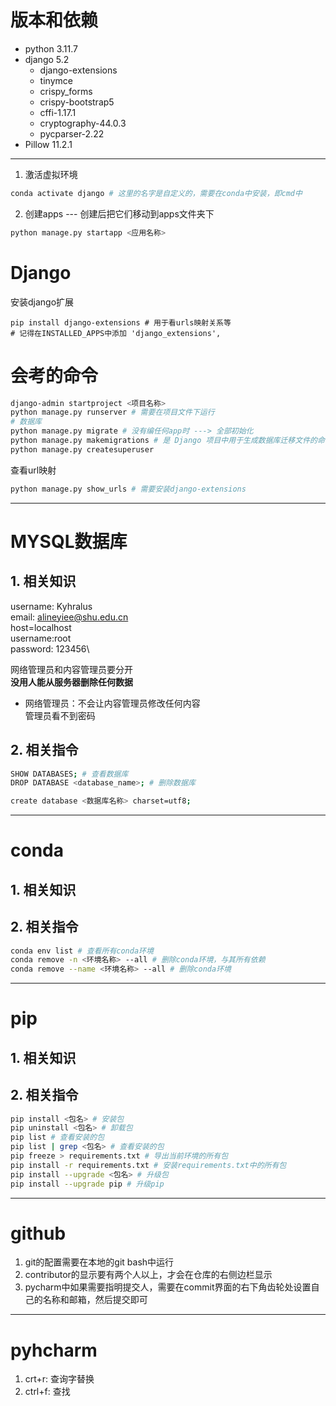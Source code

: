 # 版本和依赖
- python 3.11.7
- django 5.2
    - django-extensions
    - tinymce
    - crispy_forms
    - crispy-bootstrap5
    - cffi-1.17.1 
    - cryptography-44.0.3 
    - pycparser-2.22
- Pillow 11.2.1
------------------------------------------
1. 激活虚拟环境
```bash
conda activate django # 这里的名字是自定义的，需要在conda中安装，即cmd中
```
2. 创建apps --- 创建后把它们移动到apps文件夹下
```bash
python manage.py startapp <应用名称>
```
# Django
安装django扩展
```bahs
pip install django-extensions # 用于看urls映射关系等
# 记得在INSTALLED_APPS中添加 'django_extensions',
```
# 会考的命令
```bash
django-admin startproject <项目名称>
python manage.py runserver # 需要在项目文件下运行
# 数据库
python manage.py migrate # 没有编任何app时 ---> 全部初始化
python manage.py makemigrations # 是 Django 项目中用于生成数据库迁移文件的命令
python manage.py createsuperuser
```
查看url映射
```bash
python manage.py show_urls # 需要安装django-extensions
```
------------------------------------------
# MYSQL数据库
## 1. 相关知识
username: Kyhralus\
email: alineyiee@shu.edu.cn\
host=localhost\
username:root\
password: 123456\

网络管理员和内容管理员要分开\
**没用人能从服务器删除任何数据**
- 网络管理员：不会让内容管理员修改任何内容 \
管理员看不到密码
## 2. 相关指令
```bash
SHOW DATABASES; # 查看数据库
DROP DATABASE <database_name>; # 删除数据库

create database <数据库名称> charset=utf8;
```
------------------------------------------
# conda
## 1. 相关知识

## 2. 相关指令
```bash
conda env list # 查看所有conda环境
conda remove -n <环境名称> --all # 删除conda环境，与其所有依赖
conda remove --name <环境名称> --all # 删除conda环境
```
------------------------------------------
# pip
## 1. 相关知识
## 2. 相关指令
```bash
pip install <包名> # 安装包
pip uninstall <包名> # 卸载包
pip list # 查看安装的包
pip list | grep <包名> # 查看安装的包
pip freeze > requirements.txt # 导出当前环境的所有包
pip install -r requirements.txt # 安装requirements.txt中的所有包
pip install --upgrade <包名> # 升级包
pip install --upgrade pip # 升级pip
```
------------------------------------------
# github
1. git的配置需要在本地的git bash中运行
2. contributor的显示要有两个人以上，才会在仓库的右侧边栏显示
3. pycharm中如果需要指明提交人，需要在commit界面的右下角齿轮处设置自己的名称和邮箱，然后提交即可
------------------------------------------
# pyhcharm
1. crt+r: 查询字替换
2. ctrl+f: 查找
